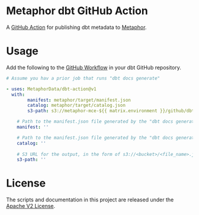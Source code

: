 # Metaphor dbt GitHub Action
A [GitHub Action](https://docs.github.com/en/actions) for publishing dbt metadata to [Metaphor](https://metaphor.io).

# Usage

Add the following to the [GitHub Workflow](https://docs.github.com/en/actions/reference/workflow-syntax-for-github-actions) in your dbt GitHub repository.

```yaml
# Assume you hav a prior job that runs "dbt docs generate"

- uses: MetaphorData/dbt-action@v1
  with:
        manifest: metaphor/target/manifest.json
        catalog: metaphor/target/catalog.json
        s3-path: s3://metaphor-mce-${{ matrix.environment }}/github/dbt.json

    # Path to the manifest.json file generated by the "dbt docs generate" job
    manifest: ''

    # Path to the manifest.json file generated by the "dbt docs generate" job
    catalog: ''
    
    # S3 URL for the output, in the form of s3://<bucket>/<file_name>.json
    s3-path: ''
```

# License

The scripts and documentation in this project are released under the [Apache V2 License](./LICENSE).

